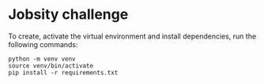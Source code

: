 # Jobsity challenge

To create, activate the virtual environment and install dependencies, run the following commands:

```
python -m venv venv
source venv/bin/activate
pip install -r requirements.txt
```
